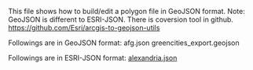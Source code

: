 This file shows how to build/edit a polygon file in GeoJSON format.
Note: GeoJSON is different to ESRI-JSON.
There is coversion tool in github.
https://github.com/Esri/arcgis-to-geojson-utils

Followings are in GeoJSON format:
afg.json
greencities_export.geojson

Followings are in ESRI-JSON format:
[alexandria.json](alexandria.json)
